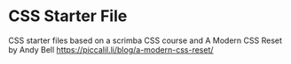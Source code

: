 # CSS Starter File

CSS starter files based on a scrimba CSS course and A Modern CSS Reset by Andy Bell https://piccalil.li/blog/a-modern-css-reset/
